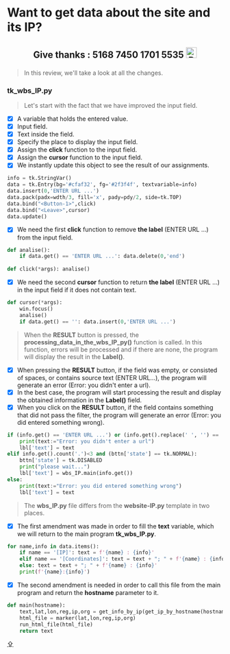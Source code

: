 # <p id="UP">Want to get data about the site and its IP?</p>

## <p align="center">Give thanks : 5168 7450 1701 5535 <a href="https://en.privatbank.ua/all-ways-to-receive-send-an-international-transfer"><img src="https://upload.wikimedia.org/wikipedia/uk/f/ff/%D0%9B%D0%BE%D0%B3%D0%BE%D1%82%D0%B8%D0%BF_%D0%9F%D1%80%D0%B8%D0%B2%D0%B0%D1%8224.png" width = "25" alt="Privat Bank UA"> </a></p>

> In this review, we'll take a look at all the changes.

### tk_wbs_IP.py

> Let's start with the fact that we have improved the input field.


- [X] A variable that holds the entered value.
- [X] Input field.
- [X] Text inside the field.
- [X] Specify the place to display the input field.
- [X] Assign the __click__ function to the input field.
- [X] Assign the __cursor__ function to the input field.
- [X] We instantly update this object to see the result of our assignments.
```python
info = tk.StringVar()
data = tk.Entry(bg='#cfaf32', fg='#2f3f4f', textvariable=info)
data.insert(0,'ENTER URL ...')
data.pack(padx=wdth/3, fill='x', pady=pdy/2, side=tk.TOP)
data.bind("<Button-1>",click)
data.bind("<Leave>",cursor)
data.update()
```
- [X] We need the first __click__ function to remove __the label__ (ENTER URL ...) from the input field.
```python
def analise():
    if data.get() == 'ENTER URL ...': data.delete(0,'end')
    
def click(*args): analise()
```
- [X] We need the second __cursor__ function to return __the label__ (ENTER URL ...) in the input field if it does not contain text.
```python
def cursor(*args):
    win.focus()
    analise()
    if data.get() == '': data.insert(0,'ENTER URL ...')
```
> When the __RESULT__ button is pressed, the __processing_data_in_the_wbs_IP_py()__ function is called. In this function, errors will be processed and if there are none, the program will display the result in the __Label()__.
- [X] When pressing the __RESULT__ button, if the field was empty, or consisted of spaces, or contains source text (ENTER URL...), the program will generate an error (Error: you didn't enter a url).
- [X] In the best case, the program will start processing the result and display the obtained information in the __Label()__ field.
- [X] When you click on the __RESULT__ button, if the field contains something that did not pass the filter, the program will generate an error (Error: you did entered something wrong).
```python
if (info.get() == 'ENTER URL ...') or (info.get().replace(' ', '') == ''):
    print(text:="Error: you didn't enter a url")
    lbl['text'] = text
elif info.get().count('.')<3 and (bttn['state'] == tk.NORMAL): 
    bttn['state'] = tk.DISABLED
    print("please wait...")
    lbl['text'] = wbs_IP.main(info.get())
else: 
    print(text:="Error: you did entered something wrong")
    lbl['text'] = text
```
> The __wbs_IP.py__ file differs from the __website-IP.py__ template in two places.
- [X] The first amendment was made in order to fill the __text__ variable, which we will return to the main program __tk_wbs_IP.py__.
```python
for name,info in data.items(): 
    if name == '[IP]': text = f'{name} : {info}'
    elif name == '[Сoordinates]': text = text + "; " + f'{name} : {info}'
    else: text = text + "; " + f'{name} : {info}'
    print(f'{name}:{info}')
```
- [X] The second amendment is needed in order to call this file from the main program and return the __hostname__ parameter to it.
```python
def main(hostname):
    text,lat,lon,reg,ip,org = get_info_by_ip(get_ip_by_hostname(hostname))
    html_file = marker(lat,lon,reg,ip,org)
    run_html_file(html_file)
    return text
```

[⇪](#UP)
